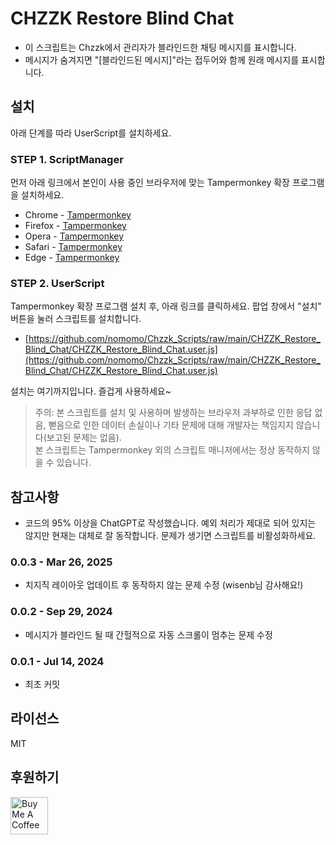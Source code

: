 # CHZZK Restore Blind Chat

- 이 스크립트는 Chzzk에서 관리자가 블라인드한 채팅 메시지를 표시합니다.
- 메시지가 숨겨지면 "[블라인드된 메시지]"라는 접두어와 함께 원래 메시지를 표시합니다.

## 설치

아래 단계를 따라 UserScript를 설치하세요.

### STEP 1. ScriptManager

먼저 아래 링크에서 본인이 사용 중인 브라우저에 맞는 Tampermonkey 확장 프로그램을 설치하세요.

- Chrome - [Tampermonkey](https://chrome.google.com/webstore/detail/tampermonkey/dhdgffkkebhmkfjojejmpbldmpobfkfo)
- Firefox - [Tampermonkey](https://addons.mozilla.org/ko/firefox/addon/tampermonkey/)
- Opera - [Tampermonkey](https://addons.opera.com/extensions/details/tampermonkey-beta/)
- Safari - [Tampermonkey](https://safari.tampermonkey.net/tampermonkey.safariextz)
- Edge - [Tampermonkey](https://microsoftedge.microsoft.com/addons/detail/tampermonkey/iikmkjmpaadaobahmlepeloendndfphd)

### STEP 2. UserScript

Tampermonkey 확장 프로그램 설치 후, 아래 링크를 클릭하세요. 팝업 창에서 "설치" 버튼을 눌러 스크립트를 설치합니다.

- [https://github.com/nomomo/Chzzk_Scripts/raw/main/CHZZK_Restore_Blind_Chat/CHZZK_Restore_Blind_Chat.user.js](https://github.com/nomomo/Chzzk_Scripts/raw/main/CHZZK_Restore_Blind_Chat/CHZZK_Restore_Blind_Chat.user.js)

설치는 여기까지입니다. 즐겁게 사용하세요~

> 주의: 본 스크립트를 설치 및 사용하며 발생하는 브라우저 과부하로 인한 응답 없음, 뻗음으로 인한 데이터 손실이나 기타 문제에 대해 개발자는 책임지지 않습니다(보고된 문제는 없음).  
> 본 스크립트는 Tampermonkey 외의 스크립트 매니저에서는 정상 동작하지 않을 수 있습니다.

## 참고사항

- 코드의 95% 이상을 ChatGPT로 작성했습니다. 예외 처리가 제대로 되어 있지는 않지만 현재는 대체로 잘 동작합니다. 문제가 생기면 스크립트를 비활성화하세요.

### 0.0.3 - Mar 26, 2025

- 치지직 레이아웃 업데이트 후 동작하지 않는 문제 수정 (wisenb님 감사해요!)

### 0.0.2 - Sep 29, 2024

- 메시지가 블라인드 될 때 간헐적으로 자동 스크롤이 멈추는 문제 수정

### 0.0.1 - Jul 14, 2024

- 최초 커밋

## 라이선스

MIT

## 후원하기

<a href="https://www.buymeacoffee.com/nomomo" target="_blank"><img src="https://cdn.buymeacoffee.com/buttons/default-yellow.png" alt="Buy Me A Coffee" height="60"></a>
